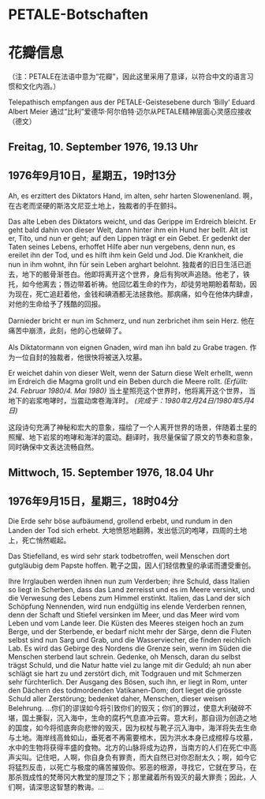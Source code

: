 # PETALE-Botschaften
# 花瓣信息
（注：PETALE在法语中意为“花瓣”，因此这里采用了意译，以符合中文的语言习惯和文化内涵。）

Telepathisch empfangen aus der PETALE-Geistesebene durch ‘Billy’ Eduard Albert Meier
通过“比利”爱德华·阿尔伯特·迈尔从PETALE精神层面心灵感应接收（德文）

## Freitag, 10. September 1976, 19.13 Uhr
## 1976年9月10日，星期五，19时13分

Ah, es erzittert des Diktators Hand, im alten, sehr harten Slowenenland.
啊，在古老而坚硬的斯洛文尼亚土地上，独裁者的手在颤抖。

Das alte Leben des Diktators weicht, und das Gerippe im Erdreich bleicht. Er geht bald dahin von dieser Welt, dann hinter ihm ein Hund her bellt. Alt ist er, Tito, und nun er geht; auf den Lippen trägt er ein Gebet. Er gedenkt der Taten seines Lebens, erhoffet Hilfe aber nun vergebens, denn nun, es ereilet ihn der Tod, und es hilft ihm kein Geld und Jod. Die Krankheit, die nun in ihm wohnt, ihn für sein Leben arghart belohnt.
独裁者的旧日生活已逝去，地下的骸骨渐苍白。他即将离开这个世界，身后有狗吠声追随。他老了，铁托，如今他离去；唇边带着祈祷。他回忆着生命的作为，却徒劳地期盼着帮助，因为现在，死亡追赶着他，金钱和碘酒都无法拯救他。那病痛，如今在他体内肆虐，对他的生命给予了残酷的回报。

Darnieder bricht er nun im Schmerz, und nun zerbrichet ihm sein Herz.
他在痛苦中崩溃，此刻，他的心也破碎了。

Als Diktatormann von eignen Gnaden, wird man ihn bald zu Grabe tragen.
作为一位自封的独裁者，他很快将被送入坟墓。

Er weichet dahin von dieser Welt, wenn der Saturn diese Welt erhellt, wenn im Erdreich die Magma grollt und ein Beben durch die Meere rollt. _(Erfüllt: 24. Februar 1980/4. Mai 1980)_
当土星照亮这个世界时，他将离开这个世界，
当地下的岩浆咆哮时，当震动席卷海洋时。
_(完成于：1980年2月24日/1980年5月4日)_

这段诗句充满了神秘和宏大的意象，描绘了一个人离开世界的场景，伴随着土星的照耀、地下岩浆的咆哮和海洋的震动。翻译时，我尽量保留了原文的节奏和意象，同时确保中文表达流畅自然。

## Mittwoch, 15. September 1976, 18.04 Uhr
## 1976年9月15日，星期三，18时04分

Die Erde sehr böse aufbäumend, grollend erbebt, und rundum in den Landen der Tod sich erhebt.
大地愤怒地翻腾，发出低沉的咆哮，四周的土地上，死亡悄然崛起。

Das Stiefelland, es wird sehr stark todbetroffen, weil Menschen dort gutgläubig dem Papste hoffen.
靴子之国，因人们轻信教皇的承诺而遭受重创。

Ihre Irrglauben werden ihnen nun zum Verderben; ihre Schuld, dass Italien so liegt in Scherben, dass das Land zerreisst und es im Meere versinkt, und die Verwesung des Lebens zum Himmel erstinkt. Italien, das Land der sich Schöpfung Nennenden, wird nun endgültig ins elende Verderben rennen, denn der Schaft und Stiefel versinken im Meer, und das Meer wird vom Leben und vom Lande leer. Die Küsten des Meeres steigen hoch an zum Berge, und der Sterbende, er bedarf nicht mehr der Särge, denn die Fluten selbst sind nun Sarg und Grab, und die Wasserviecher, die finden reichlich Lab. Es wird das Gebirge des Nordens die Grenze sein, wenn im Süden die Menschen sterbend laut schrein. Gedenke, oh Mensch, daran du selbst trägst Schuld, und die Natur hatte viel zu lange mit dir Geduld; ah nun aber schlägt sie hart zu und zerstört dich, mit Todgrauen und mit Schmerzen sehr fürchterlich. Der Ausgang des Bösen, such ihn, er liegt in Rom, unter den Dächern des todmordenden Vatikanen-Dom; dort lieget die grösste Schuld aller Zerstörung; bedenket daher, Menschen, dieser weisen Belehrung. …你们的谬误如今将引致你们的毁灭；你们的罪过，使意大利破碎不堪，国土撕裂，沉入海中，生命的腐朽气息直冲云霄。意大利，那自诩为创造之地的国度，如今将彻底奔向悲惨的毁灭，因为权杖与靴子沉入海中，海洋将失去生命与土地。海岸线高耸如山，垂死者不再需要棺木，因为洪水本身已成棺椁与坟墓，水中的生物将获得丰盛的食物。北方的山脉将成为边界，当南方的人们在死亡中高声尖叫。记住吧，人啊，你自身负有罪责，而大自然已对你忍耐太久；啊，如今它将猛烈反击，以死亡与极度的痛苦摧毁你。邪恶的根源，寻找它，它就在罗马，在那杀戮成性的梵蒂冈大教堂的屋顶之下；那里藏着所有毁灭的最大罪责；因此，人们啊，请深思这智慧的教诲。…


